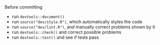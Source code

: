 
Before committing
* run `devtools::document()`
* run `source("dev/style.R")`, which automatically styles the code
* run `source("dev/lint.R")`, and manually correct problems shown by it
* run `devtools::check()` and correct possible problems
* run `devtools::test()` and see if tests pass
